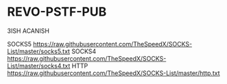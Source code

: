 # REVO-PSTF-PUB
3ISH ACANISH



SOCKS5
https://raw.githubusercontent.com/TheSpeedX/SOCKS-List/master/socks5.txt
SOCKS4
https://raw.githubusercontent.com/TheSpeedX/SOCKS-List/master/socks4.txt
HTTP
https://raw.githubusercontent.com/TheSpeedX/SOCKS-List/master/http.txt
